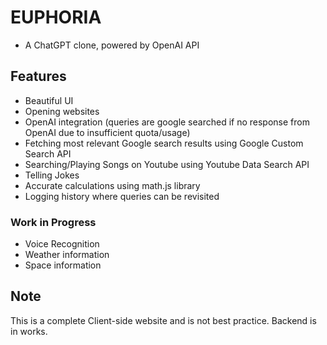 # EUPHORIA

- A ChatGPT clone, powered by OpenAI API

## Features

- Beautiful UI
- Opening websites
- OpenAI integration (queries are google searched if no response from OpenAI due to insufficient quota/usage)
- Fetching most relevant Google search results using Google Custom Search API
- Searching/Playing Songs on Youtube using Youtube Data Search API
- Telling Jokes
- Accurate calculations using math.js library
- Logging history where queries can be revisited

### Work in Progress

- Voice Recognition
- Weather information
- Space information

## Note

This is a complete Client-side website and is not best practice. Backend is in works.
